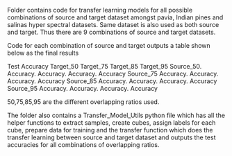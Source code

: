 Folder contains code for transfer learning models for all possible combinations of source and target
dataset amongst pavia, Indian pines and salinas hyper spectral datasets. Same dataset is also used as both source and target. Thus there are 9 combinations of source and target datasets.

Code for each combination of source and target outputs a table shown below as the final results

Test Accuracy   Target_50   Target_75    Target_85   Target_95
Source_50.         Accuracy.   Accuracy.    Accuracy.   Accuracy
Source_75          Accuracy.   Accuracy.    Accuracy.   Accuracy
Source_85          Accuracy.   Accuracy.    Accuracy.   Accuracy
Source_95          Accuracy.   Accuracy.    Accuracy.   Accuracy


50,75,85,95 are the different overlapping ratios used.

The folder also contains a Transfer_Model_Utils python file which has
all the helper functions to extract samples, create cubes, assign labels for each cube, prepare data for training and the transfer function which does the transfer learning between source and target dataset and outputs the test accuracies for all combinations of overlapping ratios.
